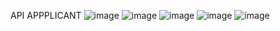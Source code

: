 API APPPLICANT ![image](https://github.com/Agungsusilo2/DigiHeroAPI_Applicant/assets/105635993/06e4f9de-7f49-44c1-9d45-47b51ee9fe87) ![image](https://github.com/Agungsusilo2/DigiHeroAPI_Applicant/assets/105635993/cebacac1-2030-4438-adbd-58dc783898f6) ![image](https://github.com/Agungsusilo2/DigiHeroAPI_Applicant/assets/105635993/83f58709-c058-4a3b-a3b7-0041733413f2) ![image](https://github.com/Agungsusilo2/DigiHeroAPI_Applicant/assets/105635993/75de7453-1e93-45f2-b174-f178f5606802) ![image](https://github.com/Agungsusilo2/DigiHeroAPI_Applicant/assets/105635993/0a9a5615-f07e-4b14-90ed-dcbac5f1c1bb)




